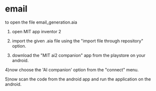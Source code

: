 # email

to open the file email_generation.aia
1) open MIT app inventor 2

2) import the given .aia file using the "import file through repository" option.

3) download the "MIT ai2 companion" app from the playstore on your android.

4)now choose the 'AI companion' option from the "connect" menu.

5)now scan the code from the android app and run the application on the android.

